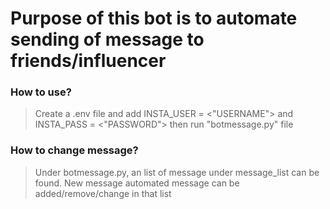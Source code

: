 # Purpose of this bot is to automate sending of message to friends/influencer

### How to use?
> Create a .env file and add INSTA_USER = <"USERNAME"> and INSTA_PASS = <"PASSWORD"> then run "botmessage.py" file

### How to change message?
> Under botmessage.py, an list of message under message_list can be found. New message automated message can be added/remove/change in that list
